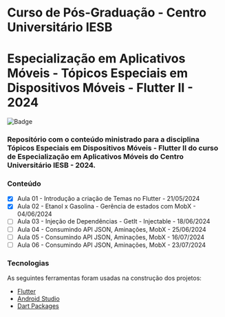 # Curso de Pós-Graduação - Centro Universitário IESB
# Especialização em Aplicativos Móveis - Tópicos Especiais em Dispositivos Móveis - Flutter II - 2024

![Badge](https://img.shields.io/badge/Marcos%20Dias%20Vendramini-Flutter-blue)

### Repositório com o conteúdo ministrado para a disciplina Tópicos Especiais em Dispositivos Móveis - Flutter II do curso de Especialização em Aplicativos Móveis do Centro Universitário IESB - 2024.

### Conteúdo

- [x] Aula 01 - Introdução a criação de Temas no Flutter - 21/05/2024
- [x] Aula 02 - Etanol x Gasolina - Gerência de estados com MobX - 04/06/2024
- [ ] Aula 03 - Injeção de Dependências - GetIt - Injectable - 18/06/2024
- [ ] Aula 04 - Consumindo API JSON, Aminações, MobX - 25/06/2024
- [ ] Aula 05 - Consumindo API JSON, Aminações, MobX - 16/07/2024
- [ ] Aula 06 - Consumindo API JSON, Aminações, MobX - 23/07/2024

### Tecnologias

As seguintes ferramentas foram usadas na construção dos projetos:

- [Flutter](https://flutter.dev/)
- [Android Studio](https://developer.android.com/studio)
- [Dart Packages](https://pub.dev/)
